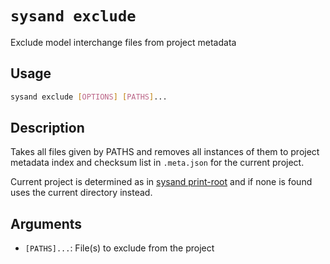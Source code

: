 # `sysand exclude`

Exclude model interchange files from project metadata

## Usage

```sh
sysand exclude [OPTIONS] [PATHS]...
```

## Description

Takes all files given by PATHS and removes all instances of them to project
metadata index and checksum list in `.meta.json` for the current project.

Current project is determined as in [sysand print-root](root.md) and
if none is found uses the current directory instead.

## Arguments

- `[PATHS]...`: File(s) to exclude from the project
